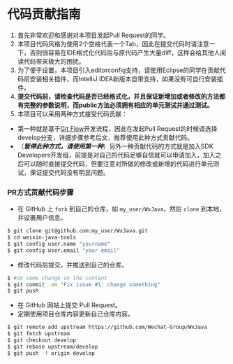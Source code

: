 # 代码贡献指南
1. 首先非常欢迎和感谢对本项目发起Pull Request的同学。
1. 本项目代码风格为使用2个空格代表一个Tab，因此在提交代码时请注意一下，否则很容易在IDE格式化代码后与原代码产生大量diff，这样会给其他人阅读代码带来极大的困扰。
1. 为了便于设置，本项目引入editorconfig支持，请使用Eclipse的同学在贡献代码前安装相关插件，而IntelliJ IDEA新版本自带支持，如果没有可自行安装插件。
1. **提交代码前，请检查代码是否已经格式化，并且保证新增加或者修改的方法都有完整的参数说明，而public方法必须拥有相应的单元测试并通过测试。**
1. 本项目可以采用两种方式接受代码贡献：
  -  第一种就是基于[Git Flow](https://www.atlassian.com/git/tutorials/comparing-workflows/gitflow-workflow)开发流程，因此在发起Pull Request的时候请选择develop分支，详细步骤参考后文，推荐使用此种方式贡献代码。
  - （***暂停此种方式，请使用第一种***）另外一种贡献代码的方式就是加入SDK Developers开发组，前提是对自己的代码足够自信就可以申请加入，加入之后可以随时直接提交代码，但要注意对所做的修改或新增的代码进行单元测试，保证提交代码没有明显问题。

### PR方式贡献代码步骤
* 在 GitHub 上 `fork` 到自己的仓库，如 `my_user/WxJava`，然后 `clone` 到本地，并设置用户信息。

```bash
$ git clone git@github.com:my_user/WxJava.git
$ cd weixin-java-tools
$ git config user.name "yourname"
$ git config user.email "your email"
```
* 修改代码后提交，并推送到自己的仓库。

```bash
$ #do some change on the content
$ git commit -am "Fix issue #1: change something"
$ git push
```
* 在 GitHub 网站上提交 Pull Request。
* 定期使用项目仓库内容更新自己仓库内容。

```bash
$ git remote add upstream https://github.com/Wechat-Group/WxJava
$ git fetch upstream
$ git checkout develop
$ git rebase upstream/develop
$ git push -f origin develop
```
